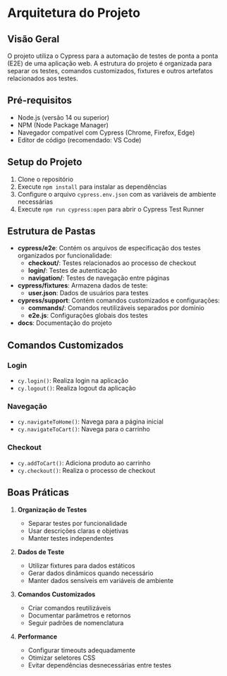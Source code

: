 # Arquitetura do Projeto

## Visão Geral

O projeto utiliza o Cypress para a automação de testes de ponta a ponta (E2E) de uma aplicação web. A estrutura do projeto é organizada para separar os testes, comandos customizados, fixtures e outros artefatos relacionados aos testes.

## Pré-requisitos

- Node.js (versão 14 ou superior)
- NPM (Node Package Manager)
- Navegador compatível com Cypress (Chrome, Firefox, Edge)
- Editor de código (recomendado: VS Code)

## Setup do Projeto

1. Clone o repositório
2. Execute `npm install` para instalar as dependências
3. Configure o arquivo `cypress.env.json` com as variáveis de ambiente necessárias
4. Execute `npm run cypress:open` para abrir o Cypress Test Runner

## Estrutura de Pastas

- **cypress/e2e**: Contém os arquivos de especificação dos testes organizados por funcionalidade:
  - **checkout/**: Testes relacionados ao processo de checkout
  - **login/**: Testes de autenticação
  - **navigation/**: Testes de navegação entre páginas
- **cypress/fixtures**: Armazena dados de teste:
  - **user.json**: Dados de usuários para testes
- **cypress/support**: Contém comandos customizados e configurações:
  - **commands/**: Comandos reutilizáveis separados por domínio
  - **e2e.js**: Configurações globais dos testes
- **docs**: Documentação do projeto

## Comandos Customizados

### Login
- `cy.login()`: Realiza login na aplicação
- `cy.logout()`: Realiza logout da aplicação

### Navegação
- `cy.navigateToHome()`: Navega para a página inicial
- `cy.navigateToCart()`: Navega para o carrinho

### Checkout
- `cy.addToCart()`: Adiciona produto ao carrinho
- `cy.checkout()`: Realiza o processo de checkout

## Boas Práticas

1. **Organização de Testes**
   - Separar testes por funcionalidade
   - Usar descrições claras e objetivas
   - Manter testes independentes

2. **Dados de Teste**
   - Utilizar fixtures para dados estáticos
   - Gerar dados dinâmicos quando necessário
   - Manter dados sensíveis em variáveis de ambiente

3. **Comandos Customizados**
   - Criar comandos reutilizáveis
   - Documentar parâmetros e retornos
   - Seguir padrões de nomenclatura

4. **Performance**
   - Configurar timeouts adequadamente
   - Otimizar seletores CSS
   - Evitar dependências desnecessárias entre testes
